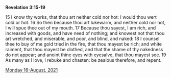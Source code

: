 **Revelation 3:15-19**

15 I know thy works, that thou art neither cold nor hot: I would thou wert cold or hot. 16 So then because thou art lukewarm, and neither cold nor hot, I will spue thee out of my mouth. 17 Because thou sayest, I am rich, and increased with goods, and have need of nothing; and knowest not that thou art wretched, and miserable, and poor, and blind, and naked: 18 I counsel thee to buy of me gold tried in the fire, that thou mayest be rich; and white raiment, that thou mayest be clothed, and that the shame of thy nakedness do not appear; and anoint thine eyes with eyesalve, that thou mayest see. 19 As many as I love, I rebuke and chasten: be zealous therefore, and repent.

[Monday 16-August, 2021](https://t.me/s/daily_scripture)
